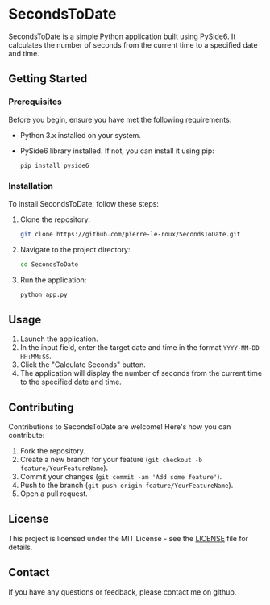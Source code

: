 
# SecondsToDate

SecondsToDate is a simple Python application built using PySide6. It calculates the number of seconds from the current time to a specified date and time.

## Getting Started

### Prerequisites

Before you begin, ensure you have met the following requirements:

- Python 3.x installed on your system.
- PySide6 library installed. If not, you can install it using pip:

  ```bash
  pip install pyside6
  ```

### Installation

To install SecondsToDate, follow these steps:

1. Clone the repository:

   ```bash
   git clone https://github.com/pierre-le-roux/SecondsToDate.git
   ```

2. Navigate to the project directory:

   ```bash
   cd SecondsToDate
   ```

3. Run the application:

   ```bash
   python app.py
   ```

## Usage

1. Launch the application.
2. In the input field, enter the target date and time in the format `YYYY-MM-DD HH:MM:SS`.
3. Click the "Calculate Seconds" button.
4. The application will display the number of seconds from the current time to the specified date and time.

## Contributing

Contributions to SecondsToDate are welcome! Here's how you can contribute:

1. Fork the repository.
2. Create a new branch for your feature (`git checkout -b feature/YourFeatureName`).
3. Commit your changes (`git commit -am 'Add some feature'`).
4. Push to the branch (`git push origin feature/YourFeatureName`).
5. Open a pull request.

## License

This project is licensed under the MIT License - see the [LICENSE](LICENSE) file for details.

## Contact

If you have any questions or feedback, please contact me on github.